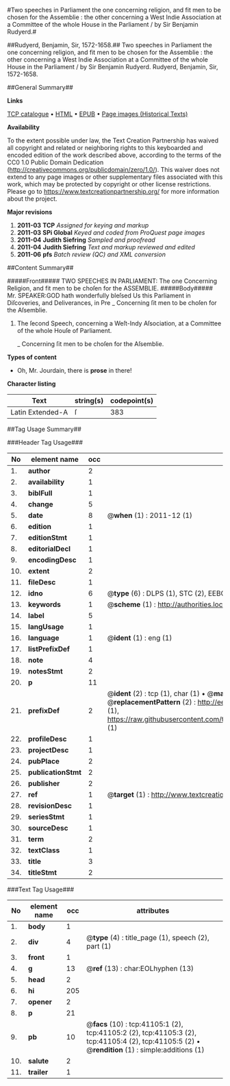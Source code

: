 #Two speeches in Parliament the one concerning religion, and fit men to be chosen for the Assemblie : the other concerning a West Indie Association at a Committee of the whole House in the Parliament / by Sir Benjamin Rudyerd.#

##Rudyerd, Benjamin, Sir, 1572-1658.##
Two speeches in Parliament the one concerning religion, and fit men to be chosen for the Assemblie : the other concerning a West Indie Association at a Committee of the whole House in the Parliament / by Sir Benjamin Rudyerd.
Rudyerd, Benjamin, Sir, 1572-1658.

##General Summary##

**Links**

[TCP catalogue](http://www.ota.ox.ac.uk/tcp/)  • 
[HTML](http://tei.it.ox.ac.uk/tcp/Texts-HTML/free/A57/A57841.html)  • 
[EPUB](http://tei.it.ox.ac.uk/tcp/Texts-EPUB/free/A57/A57841.epub) • 
[Page images (Historical Texts)](https://historicaltexts.jisc.ac.uk/eebo-08223471e)

**Availability**

To the extent possible under law, the Text Creation Partnership has waived all copyright and related or neighboring rights to this keyboarded and encoded edition of the work described above, according to the terms of the CC0 1.0 Public Domain Dedication (http://creativecommons.org/publicdomain/zero/1.0/). This waiver does not extend to any page images or other supplementary files associated with this work, which may be protected by copyright or other license restrictions. Please go to https://www.textcreationpartnership.org/ for more information about the project.

**Major revisions**

1. __2011-03__ __TCP__ *Assigned for keying and markup*
1. __2011-03__ __SPi Global__ *Keyed and coded from ProQuest page images*
1. __2011-04__ __Judith Siefring__ *Sampled and proofread*
1. __2011-04__ __Judith Siefring__ *Text and markup reviewed and edited*
1. __2011-06__ __pfs__ *Batch review (QC) and XML conversion*

##Content Summary##

#####Front#####
TWO SPEECHES IN PARLIAMENT: The one Concerning Religion, and fit men to be choſen for
the ASSEMBLIE.
#####Body#####
Mr. SPEAKER:GOD hath wonderfully bleſsed Us this Parliament in
Diſcoveries, and Deliverances, in Pre
    _ Concerning ſit men to be choſen for the Aſsemblie.

1. The ſecond Speech, concerning a Weſt-Indy Aſsociation, at a Committee of the whole
Houſe of Parliament.

    _ Concerning ſit men to be choſen for the Aſsemblie.

**Types of content**

  * Oh, Mr. Jourdain, there is **prose** in there!

**Character listing**


|Text|string(s)|codepoint(s)|
|---|---|---|
|Latin Extended-A|ſ|383|

##Tag Usage Summary##

###Header Tag Usage###

|No|element name|occ|attributes|
|---|---|---|---|
|1.|__author__|2||
|2.|__availability__|1||
|3.|__biblFull__|1||
|4.|__change__|5||
|5.|__date__|8| @__when__ (1) : 2011-12 (1)|
|6.|__edition__|1||
|7.|__editionStmt__|1||
|8.|__editorialDecl__|1||
|9.|__encodingDesc__|1||
|10.|__extent__|2||
|11.|__fileDesc__|1||
|12.|__idno__|6| @__type__ (6) : DLPS (1), STC (2), EEBO-CITATION (1), OCLC (1), VID (1)|
|13.|__keywords__|1| @__scheme__ (1) : http://authorities.loc.gov/ (1)|
|14.|__label__|5||
|15.|__langUsage__|1||
|16.|__language__|1| @__ident__ (1) : eng (1)|
|17.|__listPrefixDef__|1||
|18.|__note__|4||
|19.|__notesStmt__|2||
|20.|__p__|11||
|21.|__prefixDef__|2| @__ident__ (2) : tcp (1), char (1)  •  @__matchPattern__ (2) : ([0-9\-]+):([0-9IVX]+) (1), (.+) (1)  •  @__replacementPattern__ (2) : http://eebo.chadwyck.com/downloadtiff?vid=$1&page=$2 (1), https://raw.githubusercontent.com/textcreationpartnership/Texts/master/tcpchars.xml#$1 (1)|
|22.|__profileDesc__|1||
|23.|__projectDesc__|1||
|24.|__pubPlace__|2||
|25.|__publicationStmt__|2||
|26.|__publisher__|2||
|27.|__ref__|1| @__target__ (1) : http://www.textcreationpartnership.org/docs/. (1)|
|28.|__revisionDesc__|1||
|29.|__seriesStmt__|1||
|30.|__sourceDesc__|1||
|31.|__term__|2||
|32.|__textClass__|1||
|33.|__title__|3||
|34.|__titleStmt__|2||


###Text Tag Usage###

|No|element name|occ|attributes|
|---|---|---|---|
|1.|__body__|1||
|2.|__div__|4| @__type__ (4) : title_page (1), speech (2), part (1)|
|3.|__front__|1||
|4.|__g__|13| @__ref__ (13) : char:EOLhyphen (13)|
|5.|__head__|2||
|6.|__hi__|205||
|7.|__opener__|2||
|8.|__p__|21||
|9.|__pb__|10| @__facs__ (10) : tcp:41105:1 (2), tcp:41105:2 (2), tcp:41105:3 (2), tcp:41105:4 (2), tcp:41105:5 (2)  •  @__rendition__ (1) : simple:additions (1)|
|10.|__salute__|2||
|11.|__trailer__|1||
